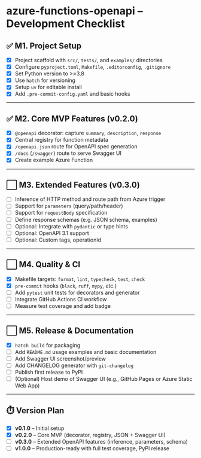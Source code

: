 # azure-functions-openapi – Development Checklist

## ✅ M1. Project Setup
- [x] Project scaffold with `src/`, `tests/`, and `examples/` directories
- [x] Configure `pyproject.toml`, `Makefile`, `.editorconfig`, `.gitignore`
- [x] Set Python version to >=3.8
- [x] Use `hatch` for versioning
- [x] Setup `uv` for editable install
- [x] Add `.pre-commit-config.yaml` and basic hooks

---

## ✅ M2. Core MVP Features (v0.2.0)
- [x] `@openapi` decorator: capture `summary`, `description`, `response`
- [x] Central registry for function metadata
- [x] `/openapi.json` route for OpenAPI spec generation
- [x] `/docs` (`/swagger`) route to serve Swagger UI
- [x] Create example Azure Function

---

## ⬜ M3. Extended Features (v0.3.0)
- [ ] Inference of HTTP method and route path from Azure trigger
- [ ] Support for `parameters` (query/path/header)
- [ ] Support for `requestBody` specification
- [ ] Define response schemas (e.g. JSON schema, examples)
- [ ] Optional: Integrate with `pydantic` or type hints
- [ ] Optional: OpenAPI 3.1 support
- [ ] Optional: Custom tags, operationId

---

## ⬜ M4. Quality & CI
- [x] Makefile targets: `format`, `lint`, `typecheck`, `test`, `check`
- [x] `pre-commit` hooks (`black`, `ruff`, `mypy`, etc.)
- [ ] Add `pytest` unit tests for decorators and generator
- [ ] Integrate GitHub Actions CI workflow
- [ ] Measure test coverage and add badge

---

## ⬜ M5. Release & Documentation
- [x] `hatch build` for packaging
- [ ] Add `README.md` usage examples and basic documentation
- [ ] Add Swagger UI screenshot/preview
- [ ] Add CHANGELOG generator with `git-changelog`
- [ ] Publish first release to PyPI
- [ ] (Optional) Host demo of Swagger UI (e.g., GitHub Pages or Azure Static Web App)

---

## ⏱️ Version Plan
- [x] **v0.1.0** – Initial setup
- [x] **v0.2.0** – Core MVP (decorator, registry, JSON + Swagger UI)
- [ ] **v0.3.0** – Extended OpenAPI features (inference, parameters, schema)
- [ ] **v1.0.0** – Production-ready with full test coverage, PyPI release
